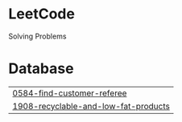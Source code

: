 # LeetCode
Solving Problems


# Database
|  |
| ------- |
| [0584-find-customer-referee](https://github.com/Hanumanthareddy884/Leedcode/tree/master/0584-find-customer-referee) |
| [1908-recyclable-and-low-fat-products](https://github.com/Hanumanthareddy884/Leedcode/tree/master/1908-recyclable-and-low-fat-products) |